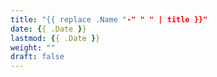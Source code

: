 ```yaml
---
title: "{{ replace .Name "-" " " | title }}"
date: {{ .Date }}
lastmod: {{ .Date }}
weight: ""
draft: false
---
```

